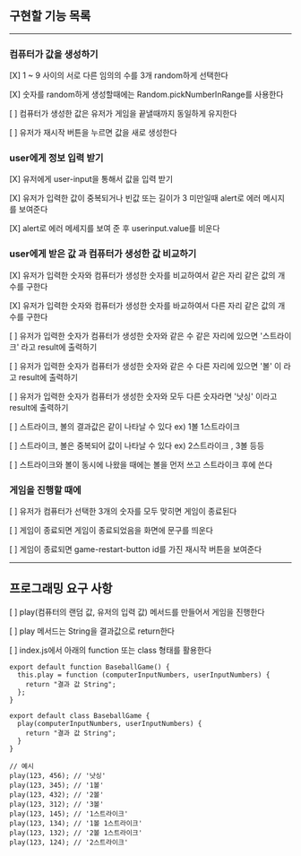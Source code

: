 ## 구현할 기능 목록 
<hr>

### 컴퓨터가 값을 생성하기 

[X] 1 ~ 9 사이의 서로 다른 임의의 수를 3개 random하게 선택한다 

[X] 숫자를 random하게 생성할때에는 Random.pickNumberInRange를 사용한다 

[ ] 컴퓨터가 생성한 값은 유저가 게임을 끝낼때까지 동일하게 유지한다 

[ ] 유저가 재시작 버튼을 누르면 값을 새로 생성한다


### user에게 정보 입력 받기 

[X] 유저에게 user-input을 통해서 값을 입력 받기 

[X] 유저가 입력한 값이 중복되거나 빈값 또는 길이가 3 미만일때 alert로 에러 메시지를 보여준다

[X] alert로 에러 메세지를 보여 준 후 userinput.value를 비운다 

### user에게 받은 값 과 컴퓨터가 생성한 값 비교하기

[X] 유저가 입력한 숫자와 컴퓨터가 생성한 숫자를 비교하여서 같은 자리 같은 값의 개수를 구한다 

[X] 유저가 입력한 숫자와 컴퓨터가 생성한 숫자를 바교하여서 다른 자리 같은 값의 개수를 구한다

[ ] 유저가 입력한 숫자가 컴퓨터가 생성한 숫자와 같은 수 같은 자리에 있으면 '스트라이크' 라고 result에 출력하기

[ ] 유저가 입력한 숫자가 컴퓨터가 생성한 숫자와 같은 수 다른 자리에 있으면 '볼' 이 라고 result에 출력하기

[ ] 유저가 입력한 숫자가 컴퓨터가 생성한 숫자와 모두 다른 숫자라면 '낫싱' 이라고 result에 출력하기

[ ] 스트라이크, 볼의 결과값은 같이 나타날 수 있다 ex) 1볼 1스트라이크

[ ] 스트라이크, 볼은 중복되어 값이 나타날 수 있다 ex) 2스트라이크 , 3볼 등등

[ ] 스트라이크와 볼이 동시에 나왔을 때에는 볼을 먼저 쓰고 스트라이크 후에 쓴다  

### 게임을 진행할 때에 

[ ] 유저가 컴퓨터가 선택한 3개의 숫자를 모두 맞히면 게임이 종료된다 

[ ] 게임이 종료되면 게임이 종료되었음을 화면에 문구를 띄운다 

[ ] 게임이 종료되면 game-restart-button id를 가진 재시작 버튼을 보여준다

<hr>

## 프로그래밍 요구 사항 

[ ] play(컴퓨터의 랜덤 값, 유저의 입력 값) 메서드를 만들어서 게임을 진행한다 

[ ] play 메서드는 String을 결과값으로 return한다 

[ ] index.js에서 아래의 function 또는 class 형태를 활용한다 

```
export default function BaseballGame() {
  this.play = function (computerInputNumbers, userInputNumbers) {
    return "결과 값 String";
  };
}

export default class BaseballGame {
  play(computerInputNumbers, userInputNumbers) {
    return "결과 값 String";
  }
}

// 예시
play(123, 456); // '낫싱'
play(123, 345); // '1볼'
play(123, 432); // '2볼'
play(123, 312); // '3볼'
play(123, 145); // '1스트라이크'
play(123, 134); // '1볼 1스트라이크'
play(123, 132); // '2볼 1스트라이크'
play(123, 124); // '2스트라이크'

```
 